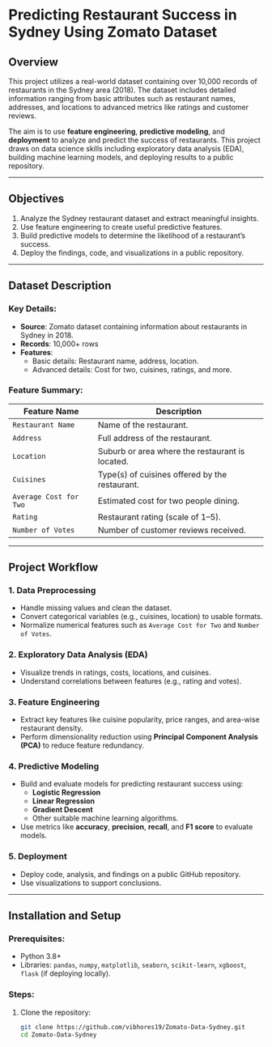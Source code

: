 # Predicting Restaurant Success in Sydney Using Zomato Dataset

## Overview

This project utilizes a real-world dataset containing over 10,000 records of restaurants in the Sydney area (2018). The dataset includes detailed information ranging from basic attributes such as restaurant names, addresses, and locations to advanced metrics like ratings and customer reviews. 

The aim is to use **feature engineering**, **predictive modeling**, and **deployment** to analyze and predict the success of restaurants. This project draws on data science skills including exploratory data analysis (EDA), building machine learning models, and deploying results to a public repository.

---

## Objectives

1. Analyze the Sydney restaurant dataset and extract meaningful insights.
2. Use feature engineering to create useful predictive features.
3. Build predictive models to determine the likelihood of a restaurant’s success.
4. Deploy the findings, code, and visualizations in a public repository.

---

## Dataset Description

### Key Details:
- **Source**: Zomato dataset containing information about restaurants in Sydney in 2018.
- **Records**: 10,000+ rows
- **Features**: 
  - Basic details: Restaurant name, address, location.
  - Advanced details: Cost for two, cuisines, ratings, and more.

### Feature Summary:
| **Feature Name**      | **Description**                                         |
|------------------------|---------------------------------------------------------|
| `Restaurant Name`      | Name of the restaurant.                                |
| `Address`              | Full address of the restaurant.                       |
| `Location`             | Suburb or area where the restaurant is located.       |
| `Cuisines`             | Type(s) of cuisines offered by the restaurant.        |
| `Average Cost for Two` | Estimated cost for two people dining.                 |
| `Rating`               | Restaurant rating (scale of 1–5).                     |
| `Number of Votes`      | Number of customer reviews received.                  |

---

## Project Workflow

### 1. **Data Preprocessing**
   - Handle missing values and clean the dataset.
   - Convert categorical variables (e.g., cuisines, location) to usable formats.
   - Normalize numerical features such as `Average Cost for Two` and `Number of Votes`.

### 2. **Exploratory Data Analysis (EDA)**
   - Visualize trends in ratings, costs, locations, and cuisines.
   - Understand correlations between features (e.g., rating and votes).

### 3. **Feature Engineering**
   - Extract key features like cuisine popularity, price ranges, and area-wise restaurant density.
   - Perform dimensionality reduction using **Principal Component Analysis (PCA)** to reduce feature redundancy.

### 4. **Predictive Modeling**
   - Build and evaluate models for predicting restaurant success using:
     - **Logistic Regression**
     - **Linear Regression**
     - **Gradient Descent**
     - Other suitable machine learning algorithms.
   - Use metrics like **accuracy**, **precision**, **recall**, and **F1 score** to evaluate models.

### 5. **Deployment**
   - Deploy code, analysis, and findings on a public GitHub repository.
   - Use visualizations to support conclusions.

---

## Installation and Setup

### Prerequisites:
- Python 3.8+
- Libraries: `pandas`, `numpy`, `matplotlib`, `seaborn`, `scikit-learn`, `xgboost`, `flask` (if deploying locally).

### Steps:
1. Clone the repository:
   ```bash
   git clone https://github.com/vibhores19/Zomato-Data-Sydney.git
   cd Zomato-Data-Sydney
